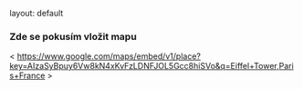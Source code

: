 layout: default

### Zde se pokusím vložit mapu


< https://www.google.com/maps/embed/v1/place?key=AIzaSyBpuy6Vw8kN4xKvFzLDNFJOL5Gcc8hiSVo&q=Eiffel+Tower,Paris+France >
